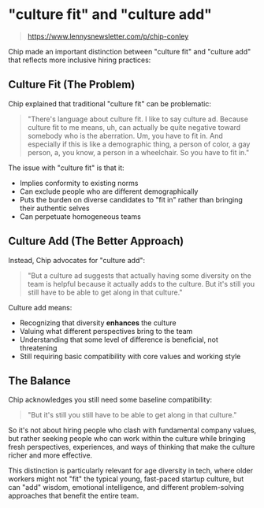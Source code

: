 # "culture fit" and "culture add"
> https://www.lennysnewsletter.com/p/chip-conley

Chip made an important distinction between "culture fit" and "culture add" that reflects more inclusive hiring practices:

## Culture Fit (The Problem)

Chip explained that traditional "culture fit" can be problematic:

> "There's language about culture fit. I like to say culture ad. Because culture fit to me means, uh, can actually be quite negative toward somebody who is the aberration. Um, you have to fit in. And especially if this is like a demographic thing, a person of color, a gay person, a, you know, a person in a wheelchair. So you have to fit in."

The issue with "culture fit" is that it:
- Implies conformity to existing norms
- Can exclude people who are different demographically
- Puts the burden on diverse candidates to "fit in" rather than bringing their authentic selves
- Can perpetuate homogeneous teams

## Culture Add (The Better Approach)

Instead, Chip advocates for "culture add":

> "But a culture ad suggests that actually having some diversity on the team is helpful because it actually adds to the culture. But it's still you still have to be able to get along in that culture."

Culture add means:
- Recognizing that diversity **enhances** the culture
- Valuing what different perspectives bring to the team
- Understanding that some level of difference is beneficial, not threatening
- Still requiring basic compatibility with core values and working style

## The Balance

Chip acknowledges you still need some baseline compatibility:

> "But it's still you still have to be able to get along in that culture."

So it's not about hiring people who clash with fundamental company values, but rather seeking people who can work within the culture while bringing fresh perspectives, experiences, and ways of thinking that make the culture richer and more effective.

This distinction is particularly relevant for age diversity in tech, where older workers might not "fit" the typical young, fast-paced startup culture, but can "add" wisdom, emotional intelligence, and different problem-solving approaches that benefit the entire team.